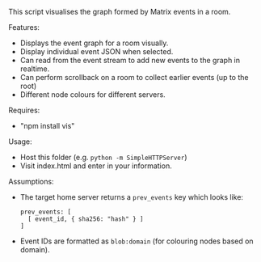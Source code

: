 This script visualises the graph formed by Matrix events in a room.

Features:
 - Displays the event graph for a room visually.
 - Display individual event JSON when selected.
 - Can read from the event stream to add new events to the graph in realtime.
 - Can perform scrollback on a room to collect earlier events (up to the root)
 - Different node colours for different servers.

Requires:
 - "npm install vis"

Usage:
 - Host this folder (e.g. ``python -m SimpleHTTPServer``)
 - Visit index.html and enter in your information.
  
Assumptions:
 - The target home server returns a ``prev_events`` key which looks like:
 
     ```
     prev_events: [
       [ event_id, { sha256: "hash" } ]
     ]
     ```
    
 - Event IDs are formatted as ``blob:domain`` (for colouring nodes based on domain).

